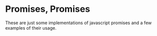 # Promises, Promises

These are just some implementations of javascript promises and a few examples of their usage.
